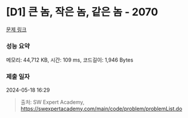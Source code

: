 # [D1] 큰 놈, 작은 놈, 같은 놈 - 2070 

[문제 링크](https://swexpertacademy.com/main/code/problem/problemDetail.do?contestProbId=AV5QQ6qqA40DFAUq) 

### 성능 요약

메모리: 44,712 KB, 시간: 109 ms, 코드길이: 1,946 Bytes

### 제출 일자

2024-05-18 16:29



> 출처: SW Expert Academy, https://swexpertacademy.com/main/code/problem/problemList.do